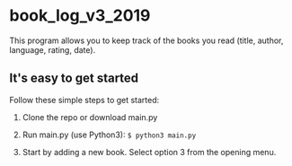 # book_log_v3_2019

This program allows you to keep track of the books you read (title, author, language, rating, date). 

## It's easy to get started

Follow these simple steps to get started: 

1. Clone the repo or download main.py

2. Run main.py (use Python3): `$ python3 main.py`

3. Start by adding a new book. Select option 3 from the opening menu. 

